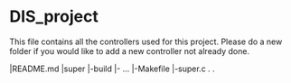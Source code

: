 # DIS_project
This file contains all the controllers used for this project. Please do a new folder if you would like to add a new controller not already done.

|README.md
|super
  |-build
      |- ...
  |-Makefile
  |-super.c
.
.

